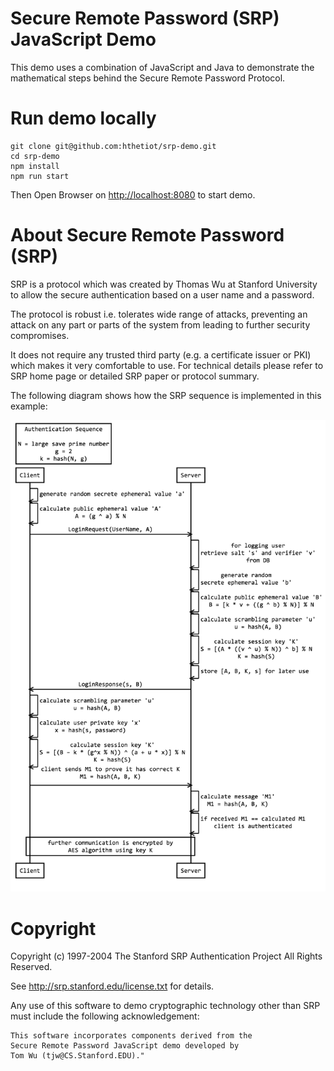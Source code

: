 # Secure Remote Password (SRP) JavaScript Demo

This demo uses a combination of JavaScript and Java to demonstrate the mathematical steps behind the Secure Remote Password Protocol.

# Run demo locally

```
git clone git@github.com:hthetiot/srp-demo.git
cd srp-demo
npm install
npm run start
```

Then Open Browser on [http://localhost:8080](http://localhost:8080) to start demo.

# About Secure Remote Password (SRP)

  SRP is a protocol which was created by Thomas Wu at Stanford University to allow the secure authentication based on a user name and a password.

  The protocol is robust i.e. tolerates wide range of attacks, preventing an attack on any part or parts of the system from leading to further security compromises.

  It does not require any trusted third party (e.g. a certificate issuer or PKI) which makes it very comfortable to use.
For technical details please refer to SRP home page or detailed SRP paper or protocol summary.

The following diagram shows how the SRP sequence is implemented in this example:

![SRP Authentication Sequence](doc/SrpAuthenticationSequence.png "SRP Authentication Sequence")

# Copyright

Copyright (c) 1997-2004  The Stanford SRP Authentication Project
All Rights Reserved.

See http://srp.stanford.edu/license.txt for details.

 Any use of this software to demo cryptographic technology other
than SRP must include the following acknowledgement:

    This software incorporates components derived from the
    Secure Remote Password JavaScript demo developed by
    Tom Wu (tjw@CS.Stanford.EDU)."

